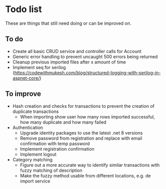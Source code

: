# Todo list

These are things that still need doing or can be improved on.

## To do

- Create all basic CRUD service and controller calls for Account
- Generic error handling to prevent uncaught 500 errors being returned
- Cleanup previous imported files after x amount of time
- Implement seq for serilog (https://codewithmukesh.com/blog/structured-logging-with-serilog-in-aspnet-core/)

## To improve

- Hash creation and checks for transactions to prevent the creation of duplicate transactions
  - When importing show user how many rows imported successful, how many duplicate and how many failed
- Authentication
  - Upgrade identity packages to use the latest .net 8 versions 
  - Remove password from registration and replace with email confirmation with temp password
  - Implement registration confirmation
  - Implement logout
- Category matching
  - Figure out a more accurate way to identify similar transactions with fuzzy matching of description
  - Make the fuzzy method usable from different locations, e.g. de import service
